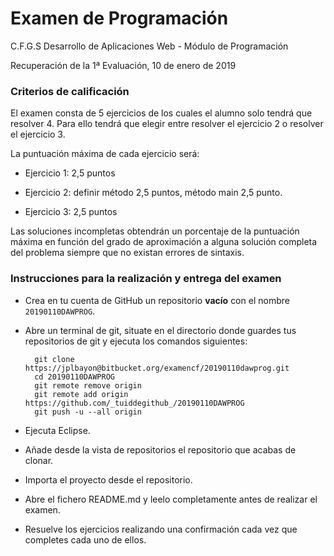 # Examen de Programación

C.F.G.S Desarrollo de Aplicaciones Web - Módulo de Programación

Recuperación de la 1ª Evaluación, 10 de enero de 2019

### Criterios de calificación

El examen consta de 5 ejercicios de los cuales el alumno solo tendrá que resolver 4. Para ello tendrá que elegir entre resolver el ejercicio 2 o resolver el ejercicio 3.

La puntuación máxima de cada ejercicio será:

* Ejercicio 1: 2,5 puntos


* Ejercicio 2: definir método 2,5 puntos, método main 2,5 punto.


* Ejercicio 3: 2,5 puntos

Las soluciones incompletas obtendrán un porcentaje de la puntuación máxima en función del grado de aproximación a alguna solución completa del problema siempre que no existan errores de sintaxis.


### Instrucciones para la realización y entrega del examen

* Crea en tu cuenta de GitHub un repositorio **vacío** con el nombre ``20190110DAWPROG``.


* Abre un terminal de git, situate en el directorio donde guardes tus repositorios de git y ejecuta los comandos siguientes:

		git clone https://jplbayon@bitbucket.org/examencf/20190110dawprog.git
		cd 20190110DAWPROG
		git remote remove origin
		git remote add origin https://github.com/_tuiddegithub_/20190110DAWPROG
		git push -u --all origin

* Ejecuta Eclipse.


* Añade desde la vista de repositorios el repositorio que acabas de clonar.


* Importa el proyecto desde el repositorio.


* Abre el fichero README.md y leelo completamente antes de realizar el examen.


* Resuelve los ejercicios realizando una confirmación cada vez que completes cada uno de ellos.

